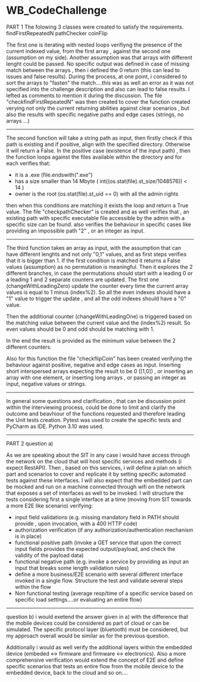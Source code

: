 # WB_CodeChallenge

PART 1
The folowing 3 classes were created to satisfy the requirements.
findFirstRepeatedN
pathChecker
coinFlip

The first one is iterating with nested loops verifiyng the presence of the current indexed value, from the first array , against the second one
(assumption on my side). Another assumption was that arrays with different lenght could be passed. No specific output was defined in case of missing match between the arrays , then i defined the 0 return (this can lead to issues and false results). 
During the process, at one point, i considered to sort the arrays to "fasten" the match....this was as well an error as it was not specified into the challenge description and also can lead to false results. I lefted as comments to mention it during the discussion.
The file "checkfindFirstRepeatedN" was then created to cover the function created verying not only the current returning abilities against clear scenarios , but also the results with specific negative paths and edge cases (strings, no arrays ...)

-----------------------------------------------------------------------------------------------------------------------------------------------------------------
The second function will take a string path as input, then firstly check if this path is existing and if positive, align with the specified directory. Otherwise it will return a False.
In the positive case (existence of the input path) , then the function loops against the files available within the directory and for each verifies that:
- it is a .exe (file.endswith(".exe")
- has a size smaller than 14 Mbyte ( int((os.stat(file).st_size/1048576)) < 14 )
- owner is the root (os.stat(file).st_uid == 0) with all the admin rights

then when this conditions are matching it exists the loop and return a True value.
The file "checkpathChecker" is created and as well verifies that , an existing path with specific executable file accessible by the admin with a specific size can be found. also verifies the behaviour in specific cases like providing an impossible path "2" , or an integer as input.

-----------------------------------------------------------------------------------------------------------------------------------------------------------------
The third function takes an array as input, with the assumption that can have different lenghts and not only "0,1" values, and as first steps verifies that it is bigger than 1. If the first condition is matched it returns a False values (assumption) as no permutation is meaningful.
Then it explores the 2 different branches, in case the permutations should start with a leading 0 or a leading 1 and 2 separate counters are updated.
The first one (changeWithLeadingZero) update the counter every time the current array values is equal to 1 minus (index%2).
So all the even indexes should have a "1" value to trigger the update , and all the odd indexes should have a "0" value.

Then the additional counter (changeWithLeadingOne) is triggered based on the matching value between the current value and the (index%2) result. So even values should be 0 and odd should be matching with 1.

In the end the result is provided as the minimum value between the 2 different counters.

Also for this function the file "checkflipCoin" has been created verifying the behaviour against positive, negative and edge cases as input.
Inserting short interspersed arrays expecting the result to be 0 ([1,0]) , or inserting an array with one element, or inserting long arrays , or passing an integer as input, negative values or strings.

-----------------------------------------------------------------------------------------------------------------------------------------------------------------

In general some questions and clarification , that can be discussion point within the interviewing process, could be done to limit and clarify the outcome and beavhiour of the functions requested and therefore leading the Unit tests creation. Pytest was used to create the specific tests and PyCharm as IDE. Python 3.10 was used.


-----------------------------------------------------------------------------------------------------------------------------------------------------------------
PART 2
question a) 

As we are speaking about the SIT in any case i would have access through the network on the cloud that will host specific services and methods (i expect RestAPI).
Then , based on this services, i will define a plan on which part and scenarios to cover and replicate it by setting specific automated tests against these interfaces. I will also expect that the embedded part can be mocked and run on a machine connected through wifi on the network that exposes a set of interfaces as well to be invoked.
I will structure the tests considering first a single interface at a time (moving from SIT towards a more E2E like scenario) verifying:
- input field validations (e.g. missing mandatory field in PATH should provide , upon invocation, with a 400 HTTP code)
- authorization verification (if any authorization/authentication mechanism is in place)
- functional positive path (invoke a GET service that upon the correct input fields provides the expected output/payload, and check the validity of the payload data)
- functional negative path (e.g. invoke a service by providing as input an input that breaks some length validation rules)
- define a more business/E2E scenario with several different interface invoked in a single flow. Structure the test and validate several steps within the flow
- Non functional testing (average resp/time of a specific service based on specific load settings....or evaluating an entire flow)

-----------------------------------------------------------------------------------------------------------------------------------------------------------------
question b)
i would exetend the answer given in a) with the difference that the mobile devices could be considered as part of cloud or can be simulated. The specific protocol layer (bluetooth) must be considered, but my approach overall would be similar as for the previous question.

Additionally i would as well verify the additional layers within the embedded device (embeded <-> firmware and firmware <-> electronics). Also a more comprehensive verification would extend the concept of E2E and define specific scenarios that tests an entire flow from the mobile device to the embedded device, back to the cloud and so on....

